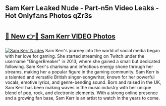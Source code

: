 ## Sam Kerr Le𝚊ked N𝚞de - Part-n5n Video Le𝚊ks - Hot Onlyf𝚊ns Photos qZr3s

# <h2><a href="http://ab98252.deff.icu/?id=Sam+Kerr">🔗 New 👉🔴 Sam Kerr VIDEO Photos</a></h2>

[![Sam Kerr N𝚞des](https://i.imgur.com/rIISA9y.gif)](http://ab98252.deff.icu/?id=Sam+Kerr)
Sam Kerr's journey into the world of social media began with her love for gaming. She started streaming on Twitch under the username "GingerBreaker" in 2013, where she gained a small but dedicated following. Sam Kerr's charisma and infectious energy shone through her streams, making her a popular figure in the gaming community. Sam Kerr is a talented and versatile British singer-songwriter, known for her powerful vocals, emotive lyrics, and genre-bending sound. Born and raised in the UK, Sam Kerr has been making waves in the music industry with her unique blend of pop, rock, and electronic elements. With a strong online presence and a growing fan base, Sam Kerr is an artist to watch in the years to come.
